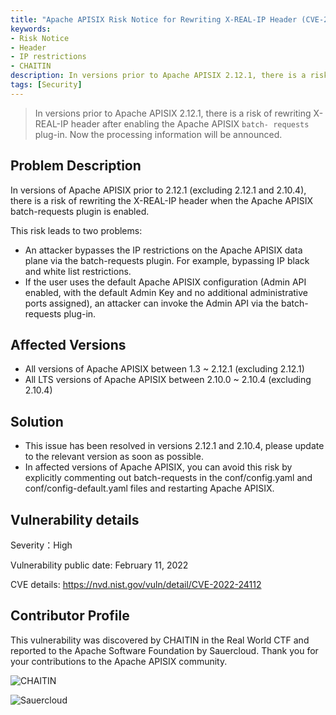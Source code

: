 ```yaml
---
title: "Apache APISIX Risk Notice for Rewriting X-REAL-IP Header (CVE-2022-24112)"
keywords: 
- Risk Notice
- Header
- IP restrictions
- CHAITIN
description: In versions prior to Apache APISIX 2.12.1, there is a risk of rewriting X-REAL-IP header after enabling the Apache APISIX `batch- requests` plug-in. Now the processing information will be announced.
tags: [Security]
---
```


> In versions prior to Apache APISIX 2.12.1, there is a risk of rewriting X-REAL-IP header after enabling the Apache APISIX `batch- requests` plug-in. Now the processing information will be announced.

<!--truncate-->

## Problem Description

In versions of Apache APISIX prior to 2.12.1 (excluding 2.12.1 and 2.10.4), there is a risk of rewriting the X-REAL-IP header when the Apache APISIX batch-requests plugin is enabled.

This risk leads to two problems:

- An attacker bypasses the IP restrictions on the Apache APISIX data plane via the batch-requests plugin. For example, bypassing IP black and white list restrictions.
- If the user uses the default Apache APISIX configuration (Admin API enabled, with the default Admin Key and no additional administrative ports assigned), an attacker can invoke the Admin API via the batch-requests plug-in.

## Affected Versions

- All versions of Apache APISIX between 1.3 ~ 2.12.1 (excluding 2.12.1)
- All LTS versions of Apache APISIX between 2.10.0 ~ 2.10.4 (excluding 2.10.4)

## Solution

- This issue has been resolved in versions 2.12.1 and 2.10.4, please update to the relevant version as soon as possible.
- In affected versions of Apache APISIX, you can avoid this risk by explicitly commenting out batch-requests in the conf/config.yaml and conf/config-default.yaml files and restarting Apache APISIX.

## Vulnerability details

Severity：High

Vulnerability public date: February 11, 2022

CVE details: https://nvd.nist.gov/vuln/detail/CVE-2022-24112

## Contributor Profile

This vulnerability was discovered by CHAITIN in the Real World CTF and reported to the Apache Software Foundation by Sauercloud. Thank you for your contributions to the Apache APISIX community.

![CHAITIN](https://static.apiseven.com/202108/1644480307386-91e48731-b872-480f-8a24-0de7e43d00a9.png)

![Sauercloud](https://static.apiseven.com/202108/1644632196291-6b9bca14-7893-47c7-9f93-99c28ff54044.png)

